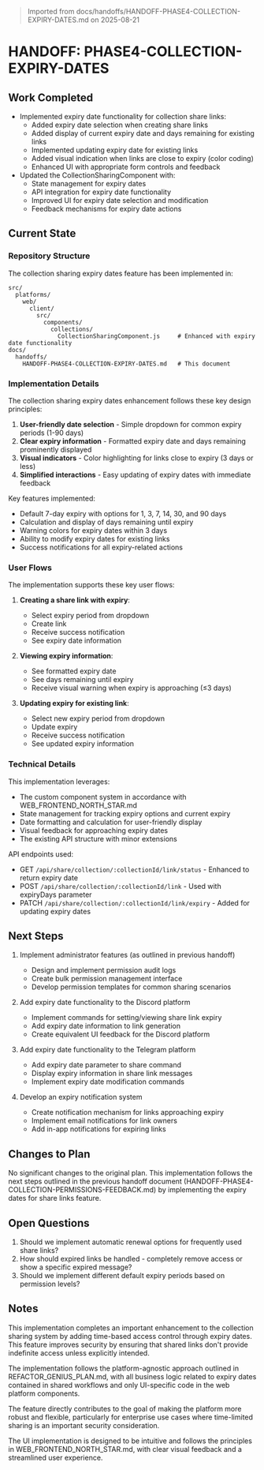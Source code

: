 > Imported from docs/handoffs/HANDOFF-PHASE4-COLLECTION-EXPIRY-DATES.md on 2025-08-21

# HANDOFF: PHASE4-COLLECTION-EXPIRY-DATES

## Work Completed
- Implemented expiry date functionality for collection share links:
  - Added expiry date selection when creating share links
  - Added display of current expiry date and days remaining for existing links
  - Implemented updating expiry date for existing links
  - Added visual indication when links are close to expiry (color coding)
  - Enhanced UI with appropriate form controls and feedback
- Updated the CollectionSharingComponent with:
  - State management for expiry dates
  - API integration for expiry date functionality
  - Improved UI for expiry date selection and modification
  - Feedback mechanisms for expiry date actions

## Current State

### Repository Structure
The collection sharing expiry dates feature has been implemented in:

```
src/
  platforms/
    web/
      client/
        src/
          components/
            collections/
              CollectionSharingComponent.js     # Enhanced with expiry date functionality
docs/
  handoffs/
    HANDOFF-PHASE4-COLLECTION-EXPIRY-DATES.md   # This document
```

### Implementation Details

The collection sharing expiry dates enhancement follows these key design principles:
1. **User-friendly date selection** - Simple dropdown for common expiry periods (1-90 days)
2. **Clear expiry information** - Formatted expiry date and days remaining prominently displayed
3. **Visual indicators** - Color highlighting for links close to expiry (3 days or less)
4. **Simplified interactions** - Easy updating of expiry dates with immediate feedback

Key features implemented:
- Default 7-day expiry with options for 1, 3, 7, 14, 30, and 90 days
- Calculation and display of days remaining until expiry
- Warning colors for expiry dates within 3 days
- Ability to modify expiry dates for existing links
- Success notifications for all expiry-related actions

### User Flows

The implementation supports these key user flows:

1. **Creating a share link with expiry**:
   - Select expiry period from dropdown
   - Create link
   - Receive success notification
   - See expiry date information

2. **Viewing expiry information**:
   - See formatted expiry date
   - See days remaining until expiry
   - Receive visual warning when expiry is approaching (≤3 days)

3. **Updating expiry for existing link**:
   - Select new expiry period from dropdown
   - Update expiry
   - Receive success notification
   - See updated expiry information

### Technical Details

This implementation leverages:
- The custom component system in accordance with WEB_FRONTEND_NORTH_STAR.md
- State management for tracking expiry options and current expiry
- Date formatting and calculation for user-friendly display
- Visual feedback for approaching expiry dates
- The existing API structure with minor extensions

API endpoints used:
- GET `/api/share/collection/:collectionId/link/status` - Enhanced to return expiry date
- POST `/api/share/collection/:collectionId/link` - Used with expiryDays parameter
- PATCH `/api/share/collection/:collectionId/link/expiry` - Added for updating expiry dates

## Next Steps
1. Implement administrator features (as outlined in previous handoff)
   - Design and implement permission audit logs
   - Create bulk permission management interface
   - Develop permission templates for common sharing scenarios

2. Add expiry date functionality to the Discord platform
   - Implement commands for setting/viewing share link expiry
   - Add expiry date information to link generation
   - Create equivalent UI feedback for the Discord platform

3. Add expiry date functionality to the Telegram platform
   - Add expiry date parameter to share command
   - Display expiry information in share link messages
   - Implement expiry date modification commands

4. Develop an expiry notification system
   - Create notification mechanism for links approaching expiry
   - Implement email notifications for link owners
   - Add in-app notifications for expiring links

## Changes to Plan
No significant changes to the original plan. This implementation follows the next steps outlined in the previous handoff document (HANDOFF-PHASE4-COLLECTION-PERMISSIONS-FEEDBACK.md) by implementing the expiry dates for share links feature.

## Open Questions
1. Should we implement automatic renewal options for frequently used share links?
2. How should expired links be handled - completely remove access or show a specific expired message?
3. Should we implement different default expiry periods based on permission levels?

## Notes
This implementation completes an important enhancement to the collection sharing system by adding time-based access control through expiry dates. This feature improves security by ensuring that shared links don't provide indefinite access unless explicitly intended.

The implementation follows the platform-agnostic approach outlined in REFACTOR_GENIUS_PLAN.md, with all business logic related to expiry dates contained in shared workflows and only UI-specific code in the web platform components.

The feature directly contributes to the goal of making the platform more robust and flexible, particularly for enterprise use cases where time-limited sharing is an important security consideration.

The UI implementation is designed to be intuitive and follows the principles in WEB_FRONTEND_NORTH_STAR.md, with clear visual feedback and a streamlined user experience. 